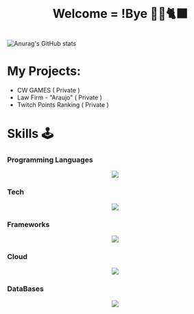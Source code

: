 <!--título-->
<div id="user-content-toc">
  <ul align="center">
    <summary><h1 style="display: inline-block">Welcome = !Bye 👋🫠🐈‍⬛</h1></summary>
</div>

<!--Porfolio-->
![Anurag's GitHub stats](https://github-readme-stats.vercel.app/api?username=carlospenaforte&show_icons=true&theme=synthwave)

<!--Projects-->
# My Projects:
- CW GAMES ( Private )
- Law Firm - "Araujo" ( Private )
- Twitch Points Ranking ( Private )


<!--Skills-->
# Skills 🕹️

### Programming Languages
<p align="center">
  <a href="https://skillicons.dev">
    <img src="https://skillicons.dev/icons?i=cs,cpp,py,ts,js,html,css" />
  </a>
</p>

### Tech
<p align="center"> 
  <a href="https://skillicons.dev">
    <img src="https://skillicons.dev/icons?i=git,github,unity,blender,pycharm,vscode,visualstudio" />
  </a>
</p>

### Frameworks
<p align="center"> 
  <a href="https://skillicons.dev">
    <img src="https://skillicons.dev/icons?i=dotnet,angular,django,bootstrap,fastapi,react" />
  </a>
</p>

### Cloud
<p align="center"> 
  <a href="https://skillicons.dev">
    <img src="https://skillicons.dev/icons?i=azure,aws" />
  </a>
</p>

### DataBases
<p align="center"> 
  <a href="https://skillicons.dev">
    <img src="https://skillicons.dev/icons?i=sqlite,mysql,postgresql,mongodb" />
  </a>
</p>
